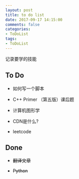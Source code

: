 ```yaml
---
layout: post
title: to do list
date: 2017-09-17 14:15:00
comments: false
categories:
- ToDoList
tags:
- ToDoList
---
```

记录要学的技能
<!--more-->

## To Do
+ 如何写一个脚本

+ C++ Primer （第五版）课后题

+ 计算机图形学

+ CDN是什么?

+ leetcode

## Done

+ ~~翻译文章~~

+ ~~Python~~
